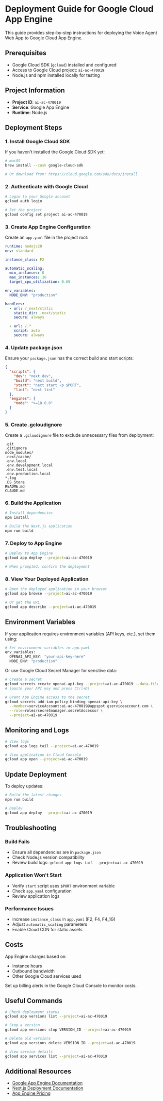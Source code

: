 # Deployment Guide for Google Cloud App Engine

This guide provides step-by-step instructions for deploying the Voice Agent Web App to Google Cloud App Engine.

## Prerequisites

- Google Cloud SDK (`gcloud`) installed and configured
- Access to Google Cloud project: `ai-ac-470019`
- Node.js and npm installed locally for testing

## Project Information

- **Project ID**: `ai-ac-470019`
- **Service**: Google App Engine
- **Runtime**: Node.js

## Deployment Steps

### 1. Install Google Cloud SDK

If you haven't installed the Google Cloud SDK yet:

```bash
# macOS
brew install --cask google-cloud-sdk

# Or download from: https://cloud.google.com/sdk/docs/install
```

### 2. Authenticate with Google Cloud

```bash
# Login to your Google account
gcloud auth login

# Set the project
gcloud config set project ai-ac-470019
```

### 3. Create App Engine Configuration

Create an `app.yaml` file in the project root:

```yaml
runtime: nodejs20
env: standard

instance_class: F2

automatic_scaling:
  min_instances: 0
  max_instances: 10
  target_cpu_utilization: 0.65

env_variables:
  NODE_ENV: "production"

handlers:
  - url: /_next/static
    static_dir: .next/static
    secure: always

  - url: /.*
    script: auto
    secure: always
```

### 4. Update package.json

Ensure your `package.json` has the correct build and start scripts:

```json
{
  "scripts": {
    "dev": "next dev",
    "build": "next build",
    "start": "next start -p $PORT",
    "lint": "next lint"
  },
  "engines": {
    "node": ">=18.0.0"
  }
}
```

### 5. Create .gcloudignore

Create a `.gcloudignore` file to exclude unnecessary files from deployment:

```
.git
.gitignore
node_modules/
.next/cache/
.env.local
.env.development.local
.env.test.local
.env.production.local
*.log
.DS_Store
README.md
CLAUDE.md
```

### 6. Build the Application

```bash
# Install dependencies
npm install

# Build the Next.js application
npm run build
```

### 7. Deploy to App Engine

```bash
# Deploy to App Engine
gcloud app deploy --project=ai-ac-470019

# When prompted, confirm the deployment
```

### 8. View Your Deployed Application

```bash
# Open the deployed application in your browser
gcloud app browse --project=ai-ac-470019

# Or get the URL
gcloud app describe --project=ai-ac-470019
```

## Environment Variables

If your application requires environment variables (API keys, etc.), set them using:

```bash
# Set environment variables in app.yaml
env_variables:
  OPENAI_API_KEY: "your-api-key-here"
  NODE_ENV: "production"
```

Or use Google Cloud Secret Manager for sensitive data:

```bash
# Create a secret
gcloud secrets create openai-api-key --project=ai-ac-470019 --data-file=-
# (paste your API key and press Ctrl+D)

# Grant App Engine access to the secret
gcloud secrets add-iam-policy-binding openai-api-key \
  --member=serviceAccount:ai-ac-470019@appspot.gserviceaccount.com \
  --role=roles/secretmanager.secretAccessor \
  --project=ai-ac-470019
```

## Monitoring and Logs

```bash
# View logs
gcloud app logs tail --project=ai-ac-470019

# View application in Cloud Console
gcloud app open --project=ai-ac-470019
```

## Update Deployment

To deploy updates:

```bash
# Build the latest changes
npm run build

# Deploy
gcloud app deploy --project=ai-ac-470019
```

## Troubleshooting

### Build Fails

- Ensure all dependencies are in `package.json`
- Check Node.js version compatibility
- Review build logs: `gcloud app logs tail --project=ai-ac-470019`

### Application Won't Start

- Verify `start` script uses `$PORT` environment variable
- Check `app.yaml` configuration
- Review application logs

### Performance Issues

- Increase `instance_class` in `app.yaml` (F2, F4, F4_1G)
- Adjust `automatic_scaling` parameters
- Enable Cloud CDN for static assets

## Costs

App Engine charges based on:
- Instance hours
- Outbound bandwidth
- Other Google Cloud services used

Set up billing alerts in the Google Cloud Console to monitor costs.

## Useful Commands

```bash
# Check deployment status
gcloud app versions list --project=ai-ac-470019

# Stop a version
gcloud app versions stop VERSION_ID --project=ai-ac-470019

# Delete old versions
gcloud app versions delete VERSION_ID --project=ai-ac-470019

# View service details
gcloud app services list --project=ai-ac-470019
```

## Additional Resources

- [Google App Engine Documentation](https://cloud.google.com/appengine/docs)
- [Next.js Deployment Documentation](https://nextjs.org/docs/deployment)
- [App Engine Pricing](https://cloud.google.com/appengine/pricing)
